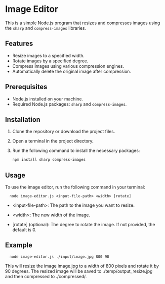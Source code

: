 # Image Editor

This is a simple Node.js program that resizes and compresses images using the `sharp` and `compress-images` libraries.

## Features

- Resize images to a specified width.
- Rotate images by a specified degree.
- Compress images using various compression engines.
- Automatically delete the original image after compression.

## Prerequisites

- Node.js installed on your machine.
- Required Node.js packages: `sharp` and `compress-images`.

## Installation

1. Clone the repository or download the project files.
2. Open a terminal in the project directory.
3. Run the following command to install the necessary packages:

   ```sh
   npm install sharp compress-images

## Usage

To use the image editor, run the following command in your terminal:

      node image-editor.js <input-file-path> <width> [rotate]

- &lt;input-file-path&gt;: The path to the image you want to resize.

- &lt;width&gt;: The new width of the image.

- [rotate] (optional): The degree to rotate the image. If not provided, the default is 0.

## Example

      node image-editor.js ./input/image.jpg 800 90

This will resize the image image.jpg to a width of 800 pixels and rotate it by 90 degrees. The resized image will be saved to ./temp/output_resize.jpg and then compressed to ./compressed/.
